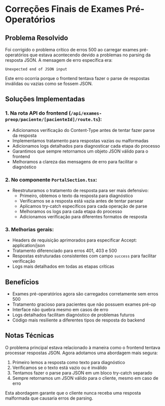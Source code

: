 # Correções Finais de Exames Pré-Operatórios

## Problema Resolvido

Foi corrigido o problema crítico de erros 500 ao carregar exames pré-operatórios que estava acontecendo devido a problemas no parsing da resposta JSON. A mensagem de erro específica era:

```
Unexpected end of JSON input
```

Este erro ocorria porque o frontend tentava fazer o parse de respostas inválidas ou vazias como se fossem JSON.

## Soluções Implementadas

### 1. Na rota API do frontend (`/api/exames-preop/paciente/[pacienteId]/route.ts`):

- Adicionamos verificação do Content-Type antes de tentar fazer parse da resposta
- Implementamos tratamento para respostas vazias ou malformadas
- Adicionamos logs detalhados para diagnosticar cada etapa do processo
- Garantimos que sempre retornamos um objeto JSON válido para o frontend
- Melhoramos a clareza das mensagens de erro para facilitar o diagnóstico

### 2. No componente `PortalSection.tsx`:

- Reestruturamos o tratamento de resposta para ser mais defensivo:
  - Primeiro, obtemos o texto da resposta para diagnóstico
  - Verificamos se a resposta está vazia antes de tentar parsear
  - Aplicamos try-catch específicos para cada operação de parse
  - Melhoramos os logs para cada etapa do processo
  - Adicionamos verificação para diferentes formatos de resposta

### 3. Melhorias gerais:

- Headers de requisição aprimorados para especificar Accept: application/json
- Tratamento diferenciado para erros 401, 403 e 500
- Respostas estruturadas consistentes com campo `success` para facilitar verificação
- Logs mais detalhados em todas as etapas críticas

## Benefícios

- Exames pré-operatórios agora são carregados corretamente sem erros 500
- Tratamento gracioso para pacientes que não possuem exames pré-op
- Interface não quebra mesmo em casos de erro
- Logs detalhados facilitam diagnóstico de problemas futuros
- Código mais resiliente a diferentes tipos de resposta do backend

## Notas Técnicas

O problema principal estava relacionado à maneira como o frontend tentava processar respostas JSON. Agora adotamos uma abordagem mais segura:

1. Primeiro lemos a resposta como texto para diagnóstico
2. Verificamos se o texto está vazio ou é inválido
3. Tentamos fazer o parse para JSON em um bloco try-catch separado
4. Sempre retornamos um JSON válido para o cliente, mesmo em caso de erro

Esta abordagem garante que o cliente nunca receba uma resposta malformada que causaria erros de parsing.
